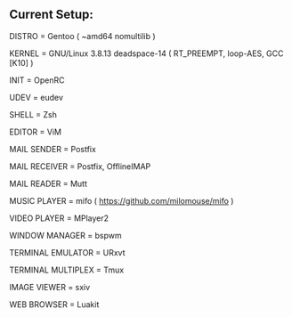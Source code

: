 Current Setup:
--------------


DISTRO = Gentoo ( ~amd64 nomultilib )

KERNEL = GNU/Linux 3.8.13 deadspace-14 ( RT_PREEMPT, loop-AES, GCC [K10] )

INIT = OpenRC

UDEV = eudev

SHELL = Zsh

EDITOR = ViM

MAIL SENDER = Postfix

MAIL RECEIVER = Postfix, OfflineIMAP

MAIL READER = Mutt

MUSIC PLAYER = mifo ( https://github.com/milomouse/mifo )

VIDEO PLAYER = MPlayer2

WINDOW MANAGER = bspwm

TERMINAL EMULATOR = URxvt

TERMINAL MULTIPLEX = Tmux

IMAGE VIEWER = sxiv

WEB BROWSER = Luakit

